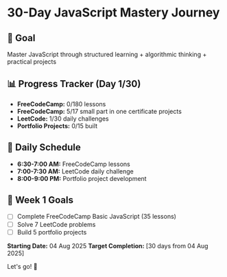 # 30-Day JavaScript Mastery Journey

## 🎯 Goal
Master JavaScript through structured learning + algorithmic thinking + practical projects

## 📊 Progress Tracker (Day 1/30)
- **FreeCodeCamp:** 0/180 lessons
- **FreeCodeCamp:** 5/17 small part in one certificate projects
- **LeetCode:** 1/30 daily challenges  
- **Portfolio Projects:** 0/15 built

## 📅 Daily Schedule
- **6:30-7:00 AM:** FreeCodeCamp lessons
- **7:00-7:30 AM:** LeetCode daily challenge
- **8:00-9:00 PM:** Portfolio project development

## 🎯 Week 1 Goals
- [ ] Complete FreeCodeCamp Basic JavaScript (35 lessons)
- [ ] Solve 7 LeetCode problems
- [ ] Build 5 portfolio projects

**Starting Date:** 04 Aug 2025
**Target Completion:** [30 days from 04 Aug 2025]

Let's go! 💪
